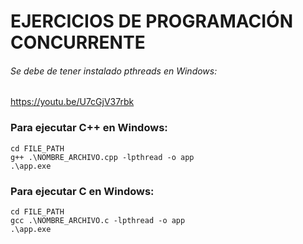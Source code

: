 # EJERCICIOS DE PROGRAMACIÓN CONCURRENTE

###### Se debe de tener instalado pthreads en Windows:
https://youtu.be/U7cGjV37rbk

### Para ejecutar C++ en Windows:

```
cd FILE_PATH
g++ .\NOMBRE_ARCHIVO.cpp -lpthread -o app
.\app.exe
```

### Para ejecutar C en Windows:

```
cd FILE_PATH
gcc .\NOMBRE_ARCHIVO.c -lpthread -o app
.\app.exe
```

